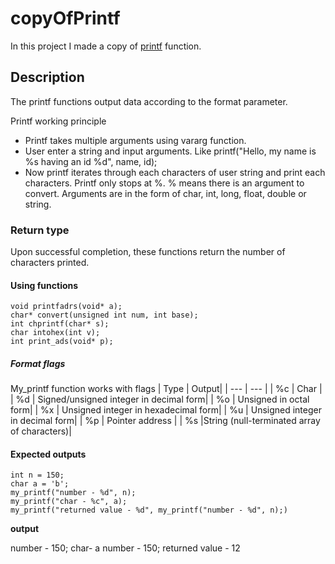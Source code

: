 # copyOfPrintf
In this project I made a copy of [printf](https://www.opennet.ru/man.shtml?topic=printf&category=3&russian=0) function.

## Description
The printf functions output data according to the format parameter.

Printf working principle

  - Printf takes multiple arguments using vararg function.
  - User enter a string and input arguments. Like printf("Hello, my name is %s having an id %d", name, id);
  - Now printf iterates through each characters of user string and print each characters. Printf only stops at %. % means there is an argument to convert. Arguments are in the form of char, int, long, float, double or string. 


### Return type
Upon successful completion, these functions return the number of characters printed.

#### Using functions
```
void printfadrs(void* a);
char* convert(unsigned int num, int base);
int chprintf(char* s);
char intohex(int v);
int print_ads(void* p);
```


##### Format flags
My_printf function works with flags
| Type | Output|
| --- | --- |
|  %c  |  Char |
|  %d  |  Signed/unsigned integer in decimal form|
|  %o  |  Unsigned in octal form|
|  %x  |  Unsigned integer in hexadecimal form|
|  %u  | Unsigned integer in decimal form|
|  %p  |  Pointer address |
|  %s  |String (null-terminated array of characters)|


#### Expected outputs
```
int n = 150;
char a = 'b';
my_printf("number - %d", n);
my_printf("char - %c", a);
my_printf("returned value - %d", my_printf("number - %d", n);)
```

<b>output</b>

number - 150;
char- a
number - 150;
returned value - 12
